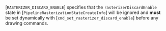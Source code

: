 [`RASTERIZER_DISCARD_ENABLE`] specifies that the
`rasterizerDiscardEnable` state in
[`PipelineRasterizationStateCreateInfo`] will be ignored and  **must** 
be set dynamically with [`cmd_set_rasterizer_discard_enable`] before any
drawing commands.